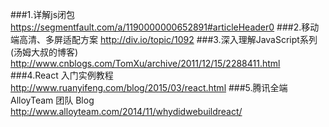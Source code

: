 ###1.详解js闭包 
https://segmentfault.com/a/1190000000652891#articleHeader0
###2.移动端高清、多屏适配方案
http://div.io/topic/1092
###3.深入理解JavaScript系列(汤姆大叔的博客)
http://www.cnblogs.com/TomXu/archive/2011/12/15/2288411.html
###4.React 入门实例教程
http://www.ruanyifeng.com/blog/2015/03/react.html
###5.腾讯全端 AlloyTeam 团队 Blog
http://www.alloyteam.com/2014/11/whydidwebuildreact/
